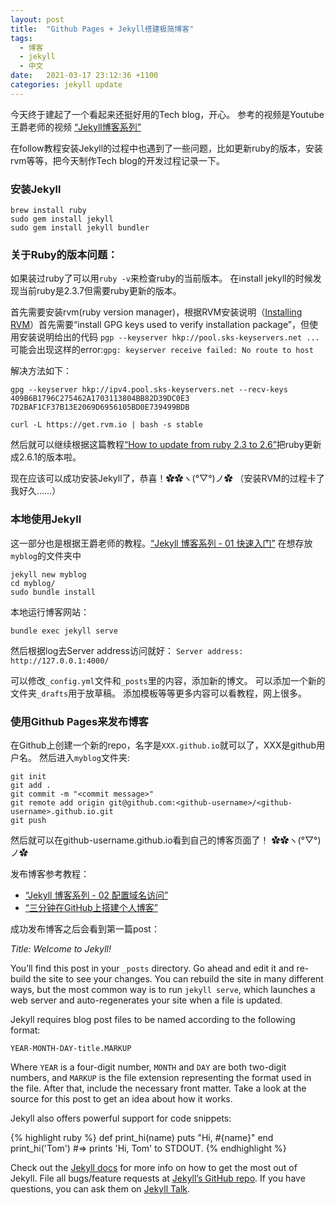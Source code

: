 ```yaml
---
layout: post
title:  "Github Pages + Jekyll搭建极简博客"
tags:
  - 博客
  - jekyll
  - 中文
date:   2021-03-17 23:12:36 +1100
categories: jekyll update
---
```


今天终于建起了一个看起来还挺好用的Tech blog，开心。
参考的视频是Youtube王爵老师的视频
[“Jekyll博客系列”](https://www.youtube.com/playlist?list=PLK2w-tGRdrj7vzX7Y-GqKPb2QPrHCYZY1)

在follow教程安装Jekyll的过程中也遇到了一些问题，比如更新ruby的版本，安装rvm等等，把今天制作Tech blog的开发过程记录一下。

### 安装Jekyll
```
brew install ruby
sudo gem install jekyll
sudo gem install jekyll bundler
```

### 关于Ruby的版本问题：
如果装过ruby了可以用`ruby -v`来检查ruby的当前版本。
在install jekyll的时候发现当前ruby是2.3.7但需要ruby更新的版本。

首先需要安装rvm(ruby version manager)，根据RVM安装说明（[Installing RVM](https://rvm.io/rvm/install)）首先需要“install GPG keys used to verify installation package”，但使用安装说明给出的代码 `pgp --keyserver hkp://pool.sks-keyservers.net ...`可能会出现这样的error:`gpg: keyserver receive failed: No route to host`

解决方法如下：
```
gpg --keyserver hkp://ipv4.pool.sks-keyservers.net --recv-keys 409B6B1796C275462A1703113804BB82D39DC0E3 7D2BAF1CF37B13E2069D6956105BD0E739499BDB

curl -L https://get.rvm.io | bash -s stable
```

然后就可以继续根据这篇教程[“How to update from ruby 2.3 to 2.6”](https://help.learn.co/en/articles/2789231-how-to-upgrade-from-ruby-2-3-to-2-6)把ruby更新成2.6.1的版本啦。

现在应该可以成功安装Jekyll了，恭喜！✿✿ヽ(°▽°)ノ✿
（安装RVM的过程卡了我好久……）

### 本地使用Jekyll
这一部分也是根据王爵老师的教程。[“Jekyll 博客系列 - 01 快速入门”](https://www.youtube.com/watch?v=Zt_QzSbyDcw&list=PLK2w-tGRdrj7vzX7Y-GqKPb2QPrHCYZY1&index=1)
在想存放`myblog`的文件夹中
```
jekyll new myblog
cd myblog/
sudo bundle install
```
本地运行博客网站：
```
bundle exec jekyll serve
```
然后根据log去Server address访问就好：
```Server address: http://127.0.0.1:4000/```

可以修改`_config.yml`文件和`_posts`里的内容，添加新的博文。
可以添加一个新的文件夹`_drafts`用于放草稿。
添加模板等等更多内容可以看教程，网上很多。

### 使用Github Pages来发布博客
在Github上创建一个新的repo，名字是`XXX.github.io`就可以了，XXX是github用户名。
然后进入`myblog`文件夹:
```
git init
git add .
git commit -m "<commit message>"
git remote add origin git@github.com:<github-username>/<github-username>.github.io.git
git push
```

然后就可以在github-username.github.io看到自己的博客页面了！
✿✿ヽ(°▽°)ノ✿

发布博客参考教程：
- [“Jekyll 博客系列 - 02 配置域名访问”](https://www.youtube.com/watch?v=7lFxEsF5Rw0&list=PLK2w-tGRdrj7vzX7Y-GqKPb2QPrHCYZY1&index=2)
- [“三分钟在GitHub上搭建个人博客”](https://zhuanlan.zhihu.com/p/28321740)

成功发布博客之后会看到第一篇post：

*Title: Welcome to Jekyll!*

You’ll find this post in your `_posts` directory. Go ahead and edit it and re-build the site to see your changes. You can rebuild the site in many different ways, but the most common way is to run `jekyll serve`, which launches a web server and auto-regenerates your site when a file is updated.

Jekyll requires blog post files to be named according to the following format:

`YEAR-MONTH-DAY-title.MARKUP`

Where `YEAR` is a four-digit number, `MONTH` and `DAY` are both two-digit numbers, and `MARKUP` is the file extension representing the format used in the file. After that, include the necessary front matter. Take a look at the source for this post to get an idea about how it works.

Jekyll also offers powerful support for code snippets:

{% highlight ruby %}
def print_hi(name)
  puts "Hi, #{name}"
end
print_hi('Tom')
#=> prints 'Hi, Tom' to STDOUT.
{% endhighlight %}

Check out the [Jekyll docs][jekyll-docs] for more info on how to get the most out of Jekyll. File all bugs/feature requests at [Jekyll’s GitHub repo][jekyll-gh]. If you have questions, you can ask them on [Jekyll Talk][jekyll-talk].

[jekyll-docs]: https://jekyllrb.com/docs/home
[jekyll-gh]:   https://github.com/jekyll/jekyll
[jekyll-talk]: https://talk.jekyllrb.com/